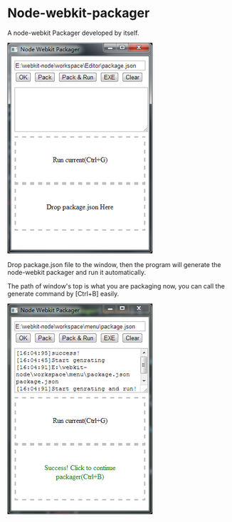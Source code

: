 Node-webkit-packager
====================

A node-webkit Packager developed by itself.

![image](https://github.com/Lellansin/node-webkit-packager/raw/master/images/window_screen_shot.jpg)

Drop package.json file to the window, then the program will generate the node-webkit packager and run it automatically.

The path of window's top is what you are packaging now, you can call the generate command by [Ctrl+B] easily.

![image](https://github.com/Lellansin/node-webkit-packager/raw/master/images/window_screen_shot_2.jpg)